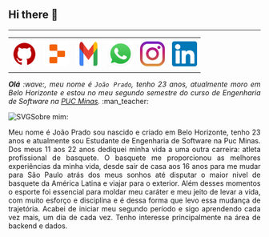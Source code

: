## Hi there 👋

----
<div align="center">
<table>
<tr>
 <td align="center" colspan="11"></td>
</tr> 
<tr>
<td><a href="https://github.com/Joao-Prado0" target="_blank"><img src="img/githubicone.png" width="50px" height="50px"/></a>
</td>
<td><a href="https://replit.com/@joaopradocampos"><img src="img/repliticone.png" width="50px" height="50px"/></a>
</td>
<td><a href="mailto:joaopradocampos@gmail.com" target="_blank"><img src="img/gmailicone.png" width="50px" height="50px"/></a>
</td>
<td><a href="https://wa.me/5531997888738" target="_blank"><img src="img/wppicone.png" width="50px" height="50px"/></a>
</td>
<td><a href="https://www.instagram.com/j.prado0/" target="_blank"><img src="img/instaicone.png" width="50px" height="50px"/></a>
</td>
<td><a href="https://www.linkedin.com/in/joão-prado0/" target="_blank"><img src="img/linkedinicone.png" width="50px" height="50px"/></a>
</td>
</tr>
<tr>
 <td align="center" colspan="6"></td>
</tr> 
</table>

</div>
<div align="justify">
<i><b>Olá</b> :wave:, meu nome é <code>João Prado</code>, tenho 23 anos, atualmente moro em Belo Horizonte e estou no meu segundo semestre do curso de Engenharia de Software na <a href="https://www.pucminas.br/" target="_blank">PUC Minas</a>.</i> :man_teacher:
</div

----

<img height="20" alt="SVG" src="https://joaopauloaramuni.github.io/image/soulgem.svg?raw=true"/>Sobre mim:

<div align="justify">
Meu nome é João Prado sou nascido e criado em Belo Horizonte, tenho 23 anos e atualmente sou Estudante de Engenharia de Software na Puc Minas. Dos meus 11 aos 22 anos dediquei minha vida a uma outra carreira: atleta profissional de basquete. O basquete me proporcionou as melhores experiências da minha vida, desde sair de casa aos 16 anos para me mudar para São Paulo atrás dos meus sonhos até disputar o maior nivel de basquete da América Latina e viajar para o exterior. Além desses momentos o esporte foi essencial para moldar meu caráter e meu jeito de levar a vida, com muito esforço e disciplina e é dessa forma que levo essa mudança de trajetória. Acabei de iniciar meu segundo período e sigo aprendendo cada vez mais, um dia de cada vez. Tenho interesse principalmente na área de backend e dados.
</div>
<!--
**Joao-Prado0/Joao-Prado0** is a ✨ _special_ ✨ repository because its `README.md` (this file) appears on your GitHub profile.

Here are some ideas to get you started:

- 🔭 I’m currently working on ...
- 🌱 I’m currently learning ...
- 👯 I’m looking to collaborate on ...
- 🤔 I’m looking for help with ...
- 💬 Ask me about ...
- 📫 How to reach me: ...
- 😄 Pronouns: ...
- ⚡ Fun fact: ...
-->
